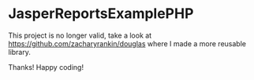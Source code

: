 JasperReportsExamplePHP
=======================

This project is no longer valid, take a look at https://github.com/zacharyrankin/douglas where I made a more reusable library.

Thanks! Happy coding!
